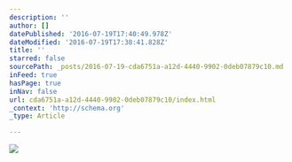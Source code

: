 ```yaml
---
description: ''
author: []
datePublished: '2016-07-19T17:40:49.978Z'
dateModified: '2016-07-19T17:38:41.828Z'
title: ''
starred: false
sourcePath: _posts/2016-07-19-cda6751a-a12d-4440-9902-0deb07879c10.md
inFeed: true
hasPage: true
inNav: false
url: cda6751a-a12d-4440-9902-0deb07879c10/index.html
_context: 'http://schema.org'
_type: Article

---
```

![](https://the-grid-user-content.s3-us-west-2.amazonaws.com/a2c77597-a4a8-436c-960c-1f7ac83c9421.jpg)
